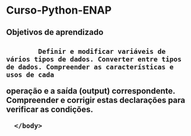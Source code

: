 # Curso-Python-ENAP
<html>
    <head>
      <meta charset="UTF-8">
      </head>
      <body>
       	<h2>Objetivos de aprendizado<h2>
        
            Definir e modificar variáveis de vários tipos de dados. Converter entre tipos de dados. Compreender as características e usos de cada
operação e a saída (output) correspondente. Compreender e corrigir estas declarações para verificar as condições.
            
      </body>
</html>
